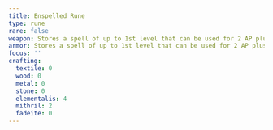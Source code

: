 ```yaml
---
title: Enspelled Rune
type: rune
rare: false
weapon: Stores a spell of up to 1st level that can be used for 2 AP plus the required fatigue. If you have a spellcasting feat, it uses your spellcasting ability, otherwise use +POWER. This item has 2 charges, and regains all of its charges as part of your daily preparations.
armor: Stores a spell of up to 1st level that can be used for 2 AP plus the required fatigue. If you have a spellcasting feat, it uses your spellcasting ability, otherwise use +POWER. This item has 2 charges, and regains all of its charges as part of your daily preparations.
focus: ''
crafting:
  textile: 0
  wood: 0
  metal: 0
  stone: 0
  elementalis: 4
  mithril: 2
  fadeite: 0
---
```



